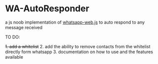 # WA-AutoResponder
a js noob implementation of [whatsapp-web.js](https://github.com/pedroslopez/whatsapp-web.js) to auto respond to any message received

TO DO:

 ~~1. add a whitelist~~
 2. add the ability to remove contacts from the whitelist directly form whatsapp
 3. documentation on how to use and the features available 
